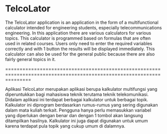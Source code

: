 # TelcoLator

The TelcoLator application is an application in the form of a multifunctional calculator intended for engineering students, especially telecommunications engineering. In this application there are various calculators for various topics. This calculator is programmed based on formulas that are often used in related courses. Users only need to enter the required variables correctly and with 1 button the results will be displayed immediately. This calculator can also be used for the general public because there are also fairly general topics in it.

=====================================================================================================================

Aplikasi TelcoLator merupakan aplikasi berupa kalkulator multifungsi yang diperuntukkan bagi mahasiswa teknik terutama teknik telekomunikasi.
Didalam aplikasi ini terdapat berbagai kalkulator untuk berbagai topik.
Kalkulator ini diprogram berdasarkan rumus-rumus yang sering digunakan dalam mata kuliah terkait.
Pengguna hanya perlu memasukkan variabel yang diperlukan dengan benar dan dengan 1 tombol akan langsung ditampilkan hasilnya.
Kalkulator ini juga dapat digunakan untuk umum karena terdapat pula topik yang cukup umum di dalamnya.


